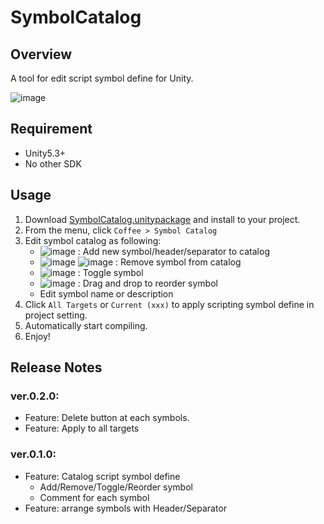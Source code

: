 SymbolCatalog
===

## Overview

A tool for edit script symbol define for Unity.

![image](https://user-images.githubusercontent.com/12690315/31002438-c3cd716c-a525-11e7-809c-ffe76f071252.png)

## Requirement

* Unity5.3+
* No other SDK




## Usage

1. Download [SymbolCatalog.unitypackage](https://github.com/mob-sakai/SymbolCatalog/raw/master/SymbolCatalog.unitypackage) and install to your project.
1. From the menu, click `Coffee > Symbol Catalog`
1. Edit symbol catalog as following:
    * ![image](https://user-images.githubusercontent.com/12690315/30959671-da6291aa-a47b-11e7-8d4d-043b9496a030.png) : Add new symbol/header/separator to catalog
    * ![image](https://user-images.githubusercontent.com/12690315/30959706-f17632c0-a47b-11e7-9c59-d06ded5b381c.png) ![image](https://user-images.githubusercontent.com/12690315/30998347-c97625c2-a508-11e7-8f1a-f8526cbc61a5.png) : Remove symbol from catalog
    * ![image](https://user-images.githubusercontent.com/12690315/30959891-72ef4e90-a47c-11e7-88d6-ef8ab4b67eb0.png) : Toggle symbol
    * ![image](https://user-images.githubusercontent.com/12690315/30959779-21e01516-a47c-11e7-9dbd-a4e532530a5e.png) : Drag and drop to reorder symbol
    * Edit symbol name or description
1. Click `All Targets` or `Current (xxx)` to apply scripting symbol define in project setting.
1. Automatically start compiling.
1. Enjoy!




## Release Notes

### ver.0.2.0:

* Feature: Delete button at each symbols.
* Feature: Apply to all targets

### ver.0.1.0:

* Feature: Catalog script symbol define
    * Add/Remove/Toggle/Reorder symbol
    * Comment for each symbol
* Feature: arrange symbols with Header/Separator 
